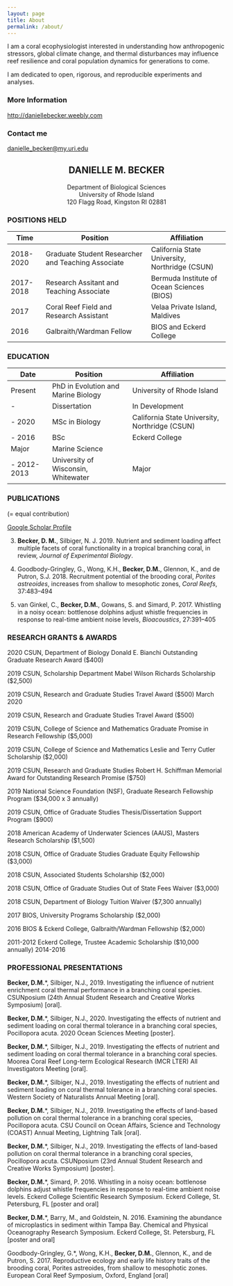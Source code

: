 ---layout: pagetitle: Aboutpermalink: /about/---I am a coral ecophysiologist interested in understanding how anthropogenic stressors, global climate change, and thermal disturbances may influence reef resilience and coral population dynamics for generations to come.I am dedicated to open, rigorous, and reproducible experiments and analyses.### More Informationhttp://daniellebecker.weebly.com### Contact me[danielle_becker@my.uri.edu](mailto:hputnam@uri.edu)## <center>DANIELLE M. BECKER</center><center>Department of Biological Sciences</center><center>University of Rhode Island</center><center>120 Flagg Road, Kingston RI 02881</center>### **POSITIONS HELD**Time|Position| Affiliation--|--|--2018-2020    | Graduate Student Researcher and Teaching Associate | California State University, Northridge (CSUN)2017-2018    | Research Assitant and Teaching Associate | Bermuda Institute of Ocean Sciences (BIOS)2017      | Coral Reef Field and Research Assistant | Velaa Private Island, Maldives2016      | Galbraith/Wardman Fellow | BIOS and Eckerd College### **EDUCATION**Date|Position| Affiliation --|--|--Present |    PhD in Evolution and Marine Biology | University of Rhode Island- |Dissertation| In Development- 2020 |    MSc in Biology | California State University, Northridge (CSUN) |Thesis| The influence of nutrient and sediment loading on multiple facets of coral functionality in branching coral species- 2016|  BSc | Eckerd College| Major | Marine Science- 2012-2013| University of Wisconsin, Whitewater | Major | Marine Biology### **PUBLICATIONS**(= equal contribution)[Google Scholar Profile](https://scholar.google.com/citations?user=b1FueckAAAAJ&hl=en)3. **Becker, D. M.**, Silbiger, N. J. 2019. Nutrient and sediment loading affect multiple facets of coral functionality in a tropical branching coral, in review, *Journal of Experimental Biology*.2. Goodbody-Gringley, G., Wong, K.H., **Becker, D.M.**, Glennon, K., and de Putron, S.J. 2018. Recruitment potential of the brooding coral, *Porites astreoides*, increases from shallow to mesophotic zones, *Coral Reefs*, 37:483–4941. van Ginkel, C., **Becker, D.M.**, Gowans, S. and Simard, P. 2017. Whistling in a noisy ocean: bottlenose dolphins adjust whistle frequencies in response to real-time ambient noise levels, *Bioacoustics*, 27:391–405	   ### **RESEARCH GRANTS & AWARDS**2020        CSUN, Department of Biology Donald E. Bianchi Outstanding Graduate Research Award ($400)2019        CSUN, Scholarship Department Mabel Wilson Richards Scholarship ($2,500)2019        CSUN, Research and Graduate Studies Travel Award ($500) March 20202019        CSUN, Research and Graduate Studies Travel Award ($500)2019        CSUN, College of Science and Mathematics Graduate Promise in Research Fellowship ($5,000)2019        CSUN, College of Science and Mathematics Leslie and Terry Cutler Scholarship ($2,000)2019        CSUN, Research and Graduate Studies Robert H. Schiffman Memorial Award for Outstanding Research                Promise ($750)2019        National Science Foundation (NSF), Graduate Research Fellowship Program ($34,000 x 3 annually)2019        CSUN, Office of Graduate Studies Thesis/Dissertation Support Program ($900)2018        American Academy of Underwater Sciences (AAUS), Masters Research Scholarship ($1,500)2018        CSUN, Office of Graduate Studies Graduate Equity Fellowship ($3,000)2018        CSUN, Associated Students Scholarship ($2,000)2018        CSUN, Office of Graduate Studies Out of State Fees Waiver ($3,000)2018        CSUN, Department of Biology Tuition Waiver ($7,300 annually)2017        BIOS, University Programs Scholarship ($2,000)2016        BIOS & Eckerd College, Galbraith/Wardman Fellowship ($2,000)2011-2012       Eckerd College, Trustee Academic Scholarship ($10,000 annually)2014-2016 ### **PROFESSIONAL PRESENTATIONS****Becker, D.M.***, Silbiger, N.J., 2019. Investigating the influence of nutrient enrichment coral thermal performance in a        branching coral species. CSUNposium (24th Annual Student Research and Creative Works Symposium) [oral].        **Becker, D.M.***, Silbiger, N.J., 2020. Investigating the effects of nutrient and sediment loading on coral thermal        tolerance in a branching coral species, Pocillopora acuta. 2020 Ocean Sciences Meeting [poster].**Becker, D.M.***, Silbiger, N.J., 2019. Investigating the effects of nutrient and sediment loading on coral thermal        tolerance in a branching coral species. Moorea Coral Reef Long-term Ecological Research (MCR LTER) All        Investigators Meeting [oral].**Becker, D.M.***, Silbiger, N.J., 2019. Investigating the effects of nutrient and sediment loading on coral thermal        tolerance in a branching coral species. Western Society of Naturalists Annual Meeting [oral].**Becker, D.M.***, Silbiger, N.J., 2019. Investigating the effects of land-based pollution on coral thermal tolerance in a        branching coral species, Pocillopora acuta. CSU Council on Ocean Affairs, Science and Technology (COAST)        Annual Meeting, Lightning Talk [oral].**Becker, D.M.***, Silbiger, N.J., 2019. Investigating the effects of land-based pollution on coral thermal tolerance in a        branching coral species, Pocillopora acuta. CSUNposium (23rd Annual Student Research and Creative Works        Symposium) [poster].**Becker, D.M.***, Simard, P. 2016. Whistling in a noisy ocean: bottlenose dolphins adjust whistle frequencies in        response to real-time ambient noise levels. Eckerd College Scientific Research Symposium. Eckerd College, St.        Petersburg, FL [poster and oral]**Becker, D.M.***, Barry, M., and Goldstein, N. 2016. Examining the abundance of microplastics in sediment within        Tampa Bay. Chemical and Physical Oceanography Research Symposium. Eckerd College, St. Petersburg, FL        [poster and oral]Goodbody-Gringley, G.*, Wong, K.H., **Becker, D.M.**, Glennon, K., and de Putron, S. 2017. Reproductive ecology        and early life history traits of the brooding coral, Porites astreoides, from shallow to mesophotic zones. European        Coral Reef Symposium, Oxford, England [oral]